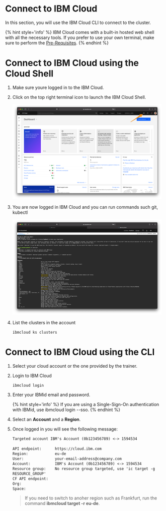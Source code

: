 # Connect to IBM Cloud

In this section, you will use the IBM Cloud CLI to connect to the cluster.

{% hint style='info' %} IBM Cloud comes with a built-in hosted web shell with all the necessary tools. If you prefer to use your own terminal, make sure to perform the [Pre-Requisites](../prepare-prereq.md). {% endhint %}

# Connect to IBM Cloud using the Cloud Shell

1. Make sure youre logged in to the IBM Cloud.

1. Click on the top right terminal icon to launch the IBM Cloud Shell.

    ![](./images/cloudshell.png)

1. You are now logged in IBM Cloud and you can run commands such git, kubectl

    ![](./images/cloudshell-login.png)

1. List the clusters in the account

    ```
    ibmcloud ks clusters
    ```

# Connect to IBM Cloud using the CLI

1. Select your cloud account or the one provided by the trainer.

1. Login to IBM Cloud
    ```sh
    ibmcloud login
    ```

1. Enter your IBMid email and password.

    {% hint style='info' %} If you are using a Single-Sign-On authentication with IBMid, use ibmcloud login --sso. {% endhint %}

1. Select an **Account** and a **Region**.

1. Once logged in you will see the following message:
    ```
    Targeted account IBM's Account (0b123456789) <-> 1594534

    API endpoint:      https://cloud.ibm.com
    Region:            eu-de
    User:              your-email-address@company.com
    Account:           IBM's Account (0b123456789) <-> 1594534
    Resource group:    No resource group targeted, use 'ic target -g RESOURCE_GROUP'
    CF API endpoint:
    Org:
    Space:
    ```

    > If you need to switch to anoher region such as Frankfurt, run the command **ibmcloud target -r eu-de**.
